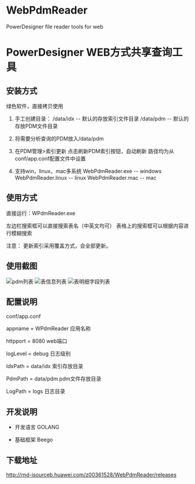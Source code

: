 # WebPdmReader
PowerDesigner file reader tools for web

# PowerDesigner WEB方式共享查询工具

## 安装方式
绿色软件，直接拷贝使用

1. 手工创建目录：
/data/idx -- 默认的存放索引文件目录
/data/pdm -- 默认的存放PDM文件目录

2. 将需要分析查询的PDM放入/data/pdm

3. 在PDM管理>索引更新 点击刷新PDM索引按钮，自动刷新
路径均为从conf/app.conf配置文件中设置

4. 支持win，linux，mac多系统
WebPdmReader.exe -- windows
WebPdmReader.linux -- linux
WebPdmReader.mac -- mac

## 使用方式
直接运行：WPdmReader.exe

左边栏搜索框可以直接搜索表名（中英文均可）
表格上的搜索框可以根据内容进行模糊搜索

注意：
    更新索引采用覆盖方式，会全部更新。

使用截图
----
![pdm列表](/img/jt1.PNG)
![表信息列表](/img/jt2.PNG)
![表明细字段列表](/img/jt3.PNG)

## 配置说明
conf/app.conf

appname = WPdmReader    应用名称

httpport = 8080         web端口

logLevel = debug        日志级别

IdxPath = data/idx      索引存放目录

PdmPath = data/pdm      pdm文件存放目录

LogPath = logs          日志目录

## 开发说明
* 开发语言
    GOLANG

* 基础框架
    Beego

## 下载地址
http://rnd-isourceb.huawei.com/z00361528/WebPdmReader/releases
